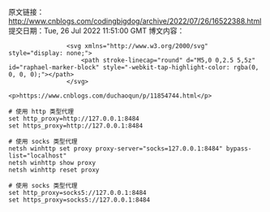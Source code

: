 原文链接：http://www.cnblogs.com/codingbigdog/archive/2022/07/26/16522388.html
提交日期：Tue, 26 Jul 2022 11:51:00 GMT
博文内容：

                    <svg xmlns="http://www.w3.org/2000/svg" style="display: none;">
                        <path stroke-linecap="round" d="M5,0 0,2.5 5,5z" id="raphael-marker-block" style="-webkit-tap-highlight-color: rgba(0, 0, 0, 0);"></path>
                    </svg>
                    <p>https://www.cnblogs.com/duchaoqun/p/11854744.html</p> 
<pre><code># 使用 http 类型代理
set http_proxy=http://127.0.0.1:8484
set https_proxy=http://127.0.0.1:8484

# 使用 socks 类型代理
netsh winhttp set proxy proxy-server="socks=127.0.0.1:8484" bypass-list="localhost"
netsh winhttp show proxy
netsh winhttp reset proxy

# 使用 socks 类型代理
set http_proxy=socks5://127.0.0.1:8484
set https_proxy=socks5://127.0.0.1:8484
</code></pre>
                